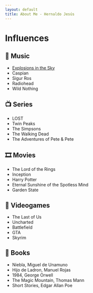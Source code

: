 ```yaml
---
layout: default
title: About Me - Hernaldo Jesús
---
```

# Influences

## 🎵 Music
- [Explosions in the Sky](https://www.youtube.com/watch?v=ajTteM615Co)
- Caspian
- Sigur Ros
- Radiohead
- Wild Nothing

## 📺 Series
- LOST
- Twin Peaks
- The Simpsons
- The Walking Dead
- The Adventures of Pete & Pete

## 🎞 Movies
- The Lord of the Rings
- Inception
- Harry Potter
- Eternal Sunshine of the Spotless Mind
- Garden State

## 👾 Videogames
- The Last of Us
- Uncharted
- Battlefield
- GTA
- Skyrim

## 📖 Books
- Niebla, Miguel de Unamuno
- Hijo de Ladron, Manuel Rojas
- 1984, George Orwell
- The Magic Mountain, Thomas Mann
- Short Stories, Edgar Allan Poe
